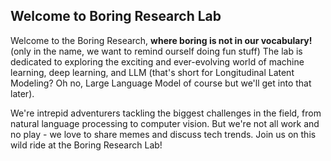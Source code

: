 ## Welcome to Boring Research Lab

Welcome to the Boring Research, **where boring is not in our vocabulary!** (only in the name, we want to remind ourself doing fun stuff) The lab is dedicated to exploring the exciting and ever-evolving world of machine learning, deep learning, and LLM (that's short for Longitudinal Latent Modeling? Oh no, Large Language Model of course but we'll get into that later).

We're intrepid adventurers tackling the biggest challenges in the field, from natural language processing to computer vision. But we're not all work and no play - we love to share memes and discuss tech trends. Join us on this wild ride at the Boring Research Lab!
